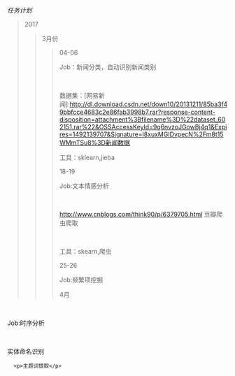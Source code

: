 <em>任务计划</em>
>2017
>>3月份
>>>04-06
      <p>Job：新闻分类，自动识别新闻类别</p>
      <p>数据集：[网易新闻]:http://dl.download.csdn.net/down10/20131211/85ba3f49bbfcce4683c2e86fab3998b7.rar?response-content-disposition=attachment%3Bfilename%3D%22dataset_602151.rar%22&OSSAccessKeyId=9q6nvzoJGowBj4q1&Expires=1492139707&Signature=l8xuxMGIDvpecN%2Fm8t15WMmTSu8%3D新闻数据</p>
      <p>工具：sklearn,jieba</p>
>>>18-19
      <p>Job:文本情感分析</p>
      <p>http://www.cnblogs.com/think90/p/6379705.html 豆瓣爬虫爬取</p>
      <p>工具：skearn,爬虫</p>
>>>25-26
      <p>Job:频繁项挖掘</p>
>>4月
>>>
      <p>Job:时序分析</p>
>>>
      <p>实体命名识别</p>
>>>
      <p>主题词提取</p>
